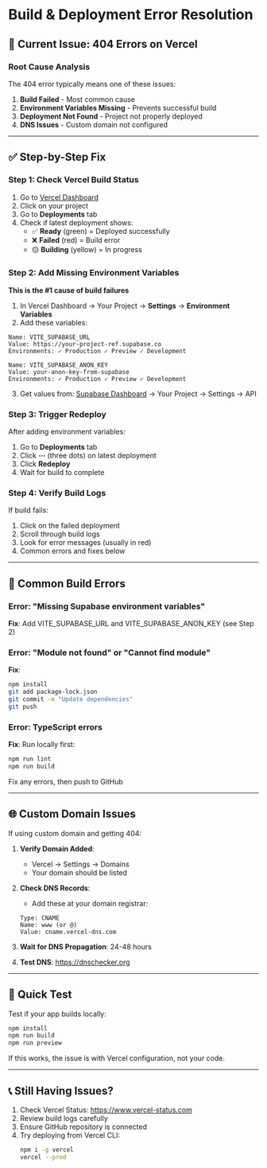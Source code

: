 # Build & Deployment Error Resolution

## 🔴 Current Issue: 404 Errors on Vercel

### Root Cause Analysis
The 404 error typically means one of these issues:

1. **Build Failed** - Most common cause
2. **Environment Variables Missing** - Prevents successful build
3. **Deployment Not Found** - Project not properly deployed
4. **DNS Issues** - Custom domain not configured

---

## ✅ Step-by-Step Fix

### Step 1: Check Vercel Build Status
1. Go to [Vercel Dashboard](https://vercel.com/dashboard)
2. Click on your project
3. Go to **Deployments** tab
4. Check if latest deployment shows:
   - ✅ **Ready** (green) = Deployed successfully
   - ❌ **Failed** (red) = Build error
   - 🟡 **Building** (yellow) = In progress

### Step 2: Add Missing Environment Variables
**This is the #1 cause of build failures**

1. In Vercel Dashboard → Your Project → **Settings** → **Environment Variables**
2. Add these variables:

```
Name: VITE_SUPABASE_URL
Value: https://your-project-ref.supabase.co
Environments: ✓ Production ✓ Preview ✓ Development
```

```
Name: VITE_SUPABASE_ANON_KEY  
Value: your-anon-key-from-supabase
Environments: ✓ Production ✓ Preview ✓ Development
```

3. Get values from: [Supabase Dashboard](https://supabase.com/dashboard) → Your Project → Settings → API

### Step 3: Trigger Redeploy
After adding environment variables:
1. Go to **Deployments** tab
2. Click **⋯** (three dots) on latest deployment
3. Click **Redeploy**
4. Wait for build to complete

### Step 4: Verify Build Logs
If build fails:
1. Click on the failed deployment
2. Scroll through build logs
3. Look for error messages (usually in red)
4. Common errors and fixes below

---

## 🐛 Common Build Errors

### Error: "Missing Supabase environment variables"
**Fix**: Add VITE_SUPABASE_URL and VITE_SUPABASE_ANON_KEY (see Step 2)

### Error: "Module not found" or "Cannot find module"
**Fix**: 
```bash
npm install
git add package-lock.json
git commit -m "Update dependencies"
git push
```

### Error: TypeScript errors
**Fix**: Run locally first:
```bash
npm run lint
npm run build
```
Fix any errors, then push to GitHub

---

## 🌐 Custom Domain Issues

If using custom domain and getting 404:

1. **Verify Domain Added**:
   - Vercel → Settings → Domains
   - Your domain should be listed

2. **Check DNS Records**:
   - Add these at your domain registrar:
   ```
   Type: CNAME
   Name: www (or @)
   Value: cname.vercel-dns.com
   ```

3. **Wait for DNS Propagation**: 24-48 hours

4. **Test DNS**: https://dnschecker.org

---

## 🚀 Quick Test

Test if your app builds locally:
```bash
npm install
npm run build
npm run preview
```

If this works, the issue is with Vercel configuration, not your code.

---

## 📞 Still Having Issues?

1. Check Vercel Status: https://www.vercel-status.com
2. Review build logs carefully
3. Ensure GitHub repository is connected
4. Try deploying from Vercel CLI:
   ```bash
   npm i -g vercel
   vercel --prod
   ```
